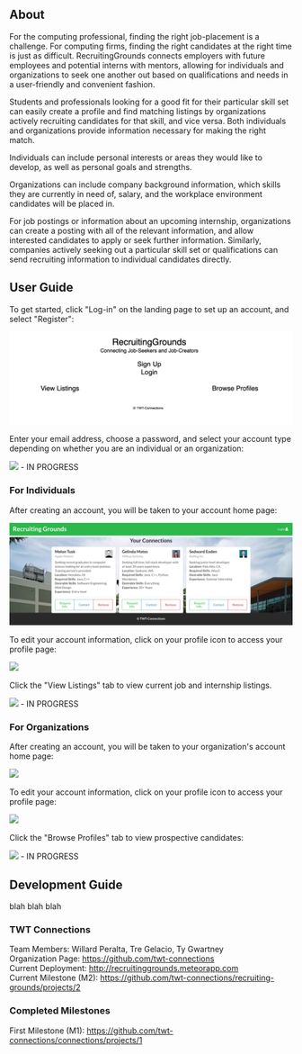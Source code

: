 ## About
For the computing professional, finding the right job-placement is a challenge. For computing firms, finding the right candidates at the right time is just as difficult. RecruitingGrounds connects employers with future employees and potential interns with mentors, allowing for individuals and organizations to seek one another out based on qualifications and needs in a user-friendly and convenient fashion.

Students and professionals looking for a good fit for their particular skill set can easily create a profile and find matching listings by organizations actively recruiting candidates for that skill, and vice versa. Both individuals and organizations provide information necessary for making the right match. 

Individuals can include personal interests or areas they would like to develop, as well as personal goals and strengths.

Organizations can include company background information, which skills they are currently in need of, salary, and the workplace environment candidates will be placed in.

For job postings or information about an upcoming internship, organizations can create a posting with all of the relevant information, and allow interested candidates to apply or seek further information. Similarly, companies actively seeking out a particular skill set or qualifications can send recruiting information to individual candidates directly.

## User Guide
To get started, click "Log-in" on the landing page to set up an account, and select "Register":

<a href="link"><img src="LandingPage.png"/></a> 

Enter your email address, choose a password, and select your account type depending on whether you are an individual or an organization:

<a href="link"><img src="SignInPage.png"/></a> - IN PROGRESS

### For Individuals
After creating an account, you will be taken to your account home page:

<a href="link"><img src="StudentHomePageMockup.png"/></a>

To edit your account information, click on your profile icon to access your profile page:

<a href="link"><img src="StudentProfilePageMockup.png"/></a>

Click the "View Listings" tab to view current job and internship listings.

<a href="link"><img src="ViewListingsMockup.png"/></a> - IN PROGRESS

### For Organizations
After creating an account, you will be taken to your organization's account home page:

<a href="link"><img src="CompanyHomePageMockup.png"/></a>

To edit your account information, click on your profile icon to access your profile page:

<a href="link"><img src="CompanyProfilePageMockup.png"/></a>

Click the "Browse Profiles" tab to view prospective candidates:

<a href="link"><img src="BrowseProfilesMockup.png"/></a> - IN PROGRESS

## Development Guide
blah blah blah

### TWT Connections
Team Members: Willard Peralta, Tre Gelacio, Ty Gwartney <br/>
Organization Page: <a href="https://github.com/twt-connections">https://github.com/twt-connections</a> <br/>
Current Deployment: <a href="http://recruitinggrounds.meteorapp.com">http://recruitinggrounds.meteorapp.com</a> <br/>
Current Milestone (M2): <a href="https://github.com/twt-connections/recruiting-grounds/projects/2">https://github.com/twt-connections/recruiting-grounds/projects/2<a/>

### Completed Milestones
First Milestone (M1): <a href="https://github.com/twt-connections/connections/projects/1">https://github.com/twt-connections/connections/projects/1</a>

